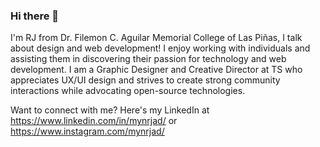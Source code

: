 ### Hi there 👋

I'm RJ from Dr. Filemon C. Aguilar Memorial College of Las Piñas, I talk about design and web development! I enjoy working with individuals and assisting them in discovering their passion for technology and web development. I am a Graphic Designer and Creative Director at TS who appreciates UX/UI design and strives to create strong community interactions while advocating open-source technologies.  

Want to connect with me? Here's my LinkedIn at https://www.linkedin.com/in/mynrjad/ or https://www.instagram.com/mynrjad/
